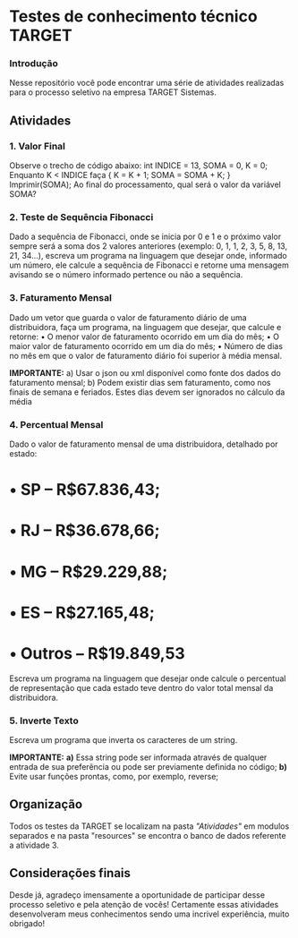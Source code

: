 # Testes de conhecimento técnico TARGET
### Introdução
Nesse repositório você pode encontrar uma série de atividades realizadas para o processo seletivo na empresa TARGET Sistemas.

## Atividades
### 1. Valor Final

Observe o trecho de código abaixo: int INDICE = 13, SOMA = 0, K = 0; Enquanto K < INDICE faça { K = K + 1; SOMA = SOMA + K; } Imprimir(SOMA); 
Ao final do processamento, qual será o valor da variável SOMA?

### 2. Teste de Sequência Fibonacci

Dado a sequência de Fibonacci, onde se inicia por 0 e 1 e o próximo valor sempre será a soma dos 2 valores anteriores (exemplo: 0, 1, 1, 2, 3, 5, 8, 13, 21, 34...), escreva um programa na  linguagem que desejar onde, informado um número, ele calcule a sequência de Fibonacci e retorne uma mensagem avisando se o número informado pertence ou não a sequência.

### 3. Faturamento Mensal

Dado um vetor que guarda o valor de faturamento diário de uma distribuidora, faça um programa, na linguagem que desejar, que calcule e retorne:
• O menor valor de faturamento ocorrido em um dia do mês;
• O maior valor de faturamento ocorrido em um dia do mês;
• Número de dias no mês em que o valor de faturamento diário foi superior à média mensal.

**IMPORTANTE:**
a) Usar o json ou xml disponível como fonte dos dados do faturamento mensal;
b) Podem existir dias sem faturamento, como nos finais de semana e feriados. Estes dias devem ser ignorados no cálculo da média

### 4. Percentual Mensal

Dado o valor de faturamento mensal de uma distribuidora, detalhado por estado:

# • SP – R$67.836,43;
# • RJ – R$36.678,66;
# • MG – R$29.229,88;
# • ES – R$27.165,48;
# • Outros – R$19.849,53

Escreva um programa na linguagem que desejar onde calcule o percentual de representação que cada
estado teve dentro do valor total mensal da distribuidora.

### 5. Inverte Texto
Escreva um programa que inverta os caracteres de um string.

**IMPORTANTE:**
**a)** Essa string pode ser informada através de qualquer entrada de sua preferência ou pode ser previamente definida no código;
**b)** Evite usar funções prontas, como, por exemplo, reverse;

## Organização

Todos os testes da TARGET se localizam na pasta *"Atividades"* em modulos separados e na pasta "resources" se encontra o banco de dados referente a atividade 3.

## Considerações finais

Desde já, agradeço imensamente a oportunidade de participar desse processo seletivo e pela atenção de vocês! Certamente essas atividades desenvolveram meus conhecimentos sendo uma incrivel experiência, muito obrigado!